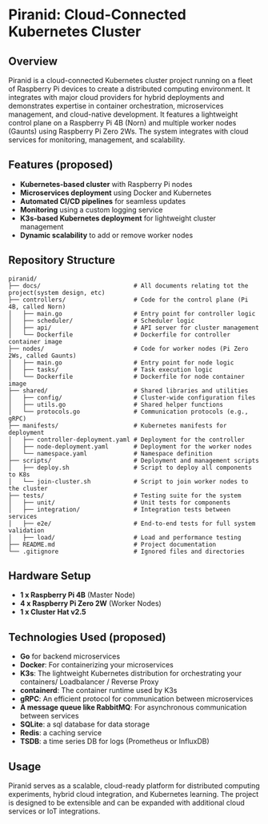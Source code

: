 # Piranid: Cloud-Connected Kubernetes Cluster

## Overview

Piranid is a cloud-connected Kubernetes cluster project running on a fleet of Raspberry Pi devices to create a distributed computing environment. It integrates with major cloud providers for hybrid deployments and demonstrates expertise in container orchestration, microservices management, and cloud-native development. It features a lightweight control plane on a Raspberry Pi 4B (Norn) and multiple worker nodes (Gaunts) using Raspberry Pi Zero 2Ws. The system integrates with cloud services for monitoring, management, and scalability.

## Features (proposed)

- **Kubernetes-based cluster** with Raspberry Pi nodes
- **Microservices deployment** using Docker and Kubernetes
- **Automated CI/CD pipelines** for seamless updates
- **Monitoring** using a custom logging service
- **K3s-based Kubernetes deployment** for lightweight cluster management
- **Dynamic scalability** to add or remove worker nodes

## Repository Structure

``` plaintext
piranid/
├── docs/                          # All documents relating tot the project(system design, etc)
├── controllers/                   # Code for the control plane (Pi 4B, called Norn)
│   ├── main.go                    # Entry point for controller logic
│   ├── scheduler/                 # Scheduler logic
│   ├── api/                       # API server for cluster management
│   └── Dockerfile                 # Dockerfile for controller container image
├── nodes/                         # Code for worker nodes (Pi Zero 2Ws, called Gaunts)
│   ├── main.go                    # Entry point for node logic
│   ├── tasks/                     # Task execution logic
│   └── Dockerfile                 # Dockerfile for node container image
├── shared/                        # Shared libraries and utilities
│   ├── config/                    # Cluster-wide configuration files
│   ├── utils.go                   # Shared helper functions
│   └── protocols.go               # Communication protocols (e.g., gRPC)
├── manifests/                     # Kubernetes manifests for deployment
│   ├── controller-deployment.yaml # Deployment for the controller
│   ├── node-deployment.yaml       # Deployment for the worker nodes
│   └── namespace.yaml             # Namespace definition
├── scripts/                       # Deployment and management scripts
│   ├── deploy.sh                  # Script to deploy all components to K8s
│   └── join-cluster.sh            # Script to join worker nodes to the cluster
├── tests/                         # Testing suite for the system
│   ├── unit/                      # Unit tests for components
│   ├── integration/               # Integration tests between services
│   ├── e2e/                       # End-to-end tests for full system validation
│   ├── load/                      # Load and performance testing
├── README.md                      # Project documentation
└── .gitignore                     # Ignored files and directories
```

## Hardware Setup

- **1 x Raspberry Pi 4B** (Master Node)
- **4 x Raspberry Pi Zero 2W** (Worker Nodes)
- **1 x Cluster Hat v2.5**

## Technologies Used (proposed)

- **Go** for backend microservices
- **Docker**: For containerizing your microservices
- **K3s**: The lightweight Kubernetes distribution for orchestrating your containers/ Loadbalancer / Reverse Proxy
- **containerd**: The container runtime used by K3s
- **gRPC**: An efficient protocol for communication between microservices
- **A message queue like RabbitMQ**: For asynchronous communication between services
- **SQLite**: a sql database for data storage
- **Redis**: a caching service
- **TSDB**: a time series DB for logs (Prometheus or InfluxDB)

## Usage

Piranid serves as a scalable, cloud-ready platform for distributed computing experiments, hybrid cloud integration, and Kubernetes learning. The project is designed to be extensible and can be expanded with additional cloud services or IoT integrations.
